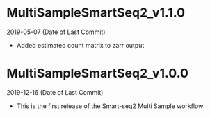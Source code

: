 # MultiSampleSmartSeq2_v1.1.0

2019-05-07 (Date of Last Commit)
* Added estimated count matrix to zarr output

# MultiSampleSmartSeq2_v1.0.0

2019-12-16 (Date of Last Commit)

* This is the first release of the Smart-seq2 Multi Sample workflow
